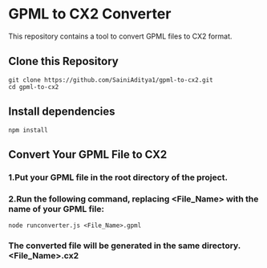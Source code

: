 # GPML to CX2 Converter

This repository contains a tool to convert GPML files to CX2 format.

## Clone this Repository

```
git clone https://github.com/SainiAditya1/gpml-to-cx2.git
cd gpml-to-cx2
```

## Install dependencies

```
npm install
```

## Convert Your GPML File to CX2

### 1.Put your GPML file in the root directory of the project.

### 2.Run the following command, replacing <File_Name> with the name of your GPML file:

```
node runconverter.js <File_Name>.gpml
```

### The converted file will be generated in the same directory.<File_Name>.cx2
